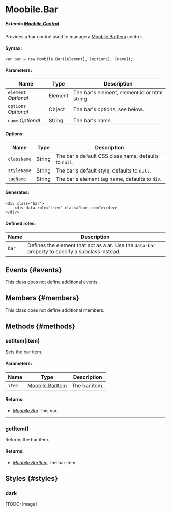 Moobile.Bar
================================================================================

##### Extends [Moobile.Control](../Control/Control.md)

Provides a bar control used to manage a [Moobile.BarItem](../Control/BarItem.md) control.

#### Syntax:

	var bar = new Moobile.Bar([element], [options], [name]);

#### Parameters:

Name                 | Type    | Description
-------------------- | ------- | -----------
`element` *Optional* | Element | The bar's element, element id or html string.
`options` *Optional* | Object  | The bar's options, see below.
`name`    *Optional* | String  | The bar's name.

#### Options:

Name        | Type   | Description
----------- | ------ | -----------
`className` | String | The bar's default CSS class name, defaults to `null`.
`styleName` | String | The bar's default style, defaults to `null`.
`tagName`   | String | The bar's element tag name, defaults to `div`.

#### Generates:

	<div class="bar">
		<div data-role="item" class="bar-item"></div>
	</div>

#### Defined roles:

Name  | Description
----- | -----------
`bar` | Defines the element that act as a ar. Use the `data-bar` property to specify a subclass instead.

Events {#events}
--------------------------------------------------------------------------------

This class does not define additional events.

Members {#members}
--------------------------------------------------------------------------------

This class does not define additional members.

Methods {#methods}
--------------------------------------------------------------------------------

### setItem(item)

Sets the bar item.

#### Parameters:

Name   | Type                                | Description
------ | ----------------------------------- | -----------
`item` | [Moobile.BarItem](Control/BarItem.md) | The bar item.

#### Returns:

- *[Moobile.Bar](Control/Bar.md)* This bar.

-----

### getItem()

Returns the bar item.

#### Returns:

- *[Moobile.BarItem](Control/BarItem.md)* The bar item.

Styles {#styles}
--------------------------------------------------------------------------------

### dark

[TODO: Image]
